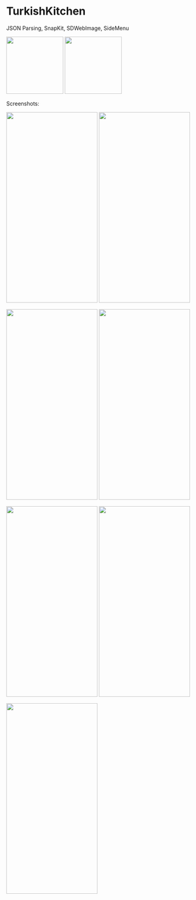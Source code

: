 # TurkishKitchen
JSON Parsing, SnapKit, SDWebImage, SideMenu


<p>
<img src="https://user-images.githubusercontent.com/84919477/165484403-68715458-c977-453e-9cfd-aeaea81fc817.png" height="150"  height="150" />
<img src="https://user-images.githubusercontent.com/84919477/165484388-387d32a1-8161-423f-8654-81ae0d5cef01.png" width="150" height="150" />
</p>
Screenshots:
<p>
<img src="https://user-images.githubusercontent.com/84919477/165484390-f861153a-1cb5-43be-b2bf-1d169b0ced40.png" width="240" height="500" />
<img src="https://user-images.githubusercontent.com/84919477/165484363-f85903f6-5f9e-49e1-aabc-32d023f790ab.png" width="240" height="500" />
</p>
<p>
<img src="https://user-images.githubusercontent.com/84919477/165484405-047285ea-fe51-4ad3-8be6-7bb326a02c0e.png" width="240" height="500" />
<img src="https://user-images.githubusercontent.com/84919477/165484415-67e81afc-15d3-4abb-94e4-0f851662d943.png" width="240" height="500" />
</p>
<p>
<img src="https://user-images.githubusercontent.com/84919477/165484424-ace69b4f-7924-4392-9ed3-2551f35ffde7.png" width="240" height="500" />
<img src="https://user-images.githubusercontent.com/84919477/165484413-795c8b12-68f2-437b-9e08-f7ade8b28706.png" width="240" height="500" />
</p>
<p>
<img src="https://user-images.githubusercontent.com/84919477/165484407-7357a593-ae17-450a-a032-575cf1730c06.png" width="240" height="500" />
</p>
